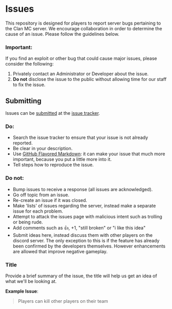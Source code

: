 Issues
======

This repository is designed for players to report server bugs pertaining to the Clan MC server. We encourage collaboration in order to determine the cause of an issue. Please follow the guidelines below.

### Important:

If you find an exploit or other bug that could cause major issues, please consider the following:

1. Privately contact an Administrator or Developer about the issue.
2. **Do not** disclose the issue to the public without allowing time for our staff to fix the issue.

## Submitting

Issues can be [submitted](https://github.com/Clan-MC/Issues/issues/new) at the [issue tracker](https://github.com/Clan-MC/Issues/issues).

### Do:

* Search the issue tracker to ensure that your issue is not already reported.
* Be clear in your description.
* Use [GitHub Flavored Markdown](http://github.github.com/github-flavored-markdown/): it can make your issue that much more important, because you put a little more into it.
* Tell steps how to reproduce the issue.

### Do not:

* Bump issues to receive a response (all issues are acknowledged).
* Go off topic from an issue.
* Re-create an issue if it was closed.
* Make 'lists' of issues regarding the server, instead make a separate issue for each problem.
* Attempt to attack the issues page with malicious intent such as trolling or being rude.
* Add comments such as :+1:, +1, "still broken" or "i like this idea"
* Submit ideas here, instead discuss them with other players on the discord server. The only exception to this is if the feature has already been confirmed by the developers themselves. However enhancements are allowed that improve negative gameplay.

### Title

Provide a brief summary of the issue, the title will help us get an idea of what we'll be looking at.

**Example Issue**:

> Players can kill other players on their team
